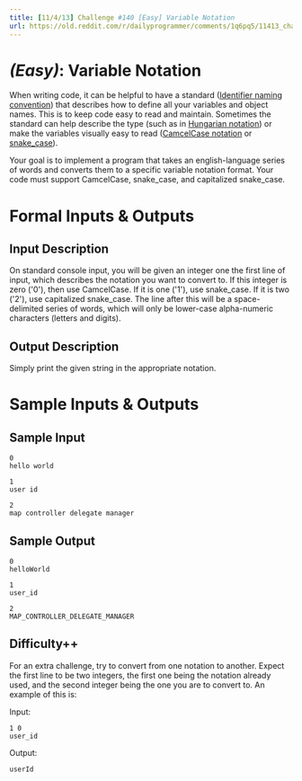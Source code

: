 ```yaml
---
title: [11/4/13] Challenge #140 [Easy] Variable Notation
url: https://old.reddit.com/r/dailyprogrammer/comments/1q6pq5/11413_challenge_140_easy_variable_notation/
---
```


# [](#EasyIcon) *(Easy)*: Variable Notation

When writing code, it can be helpful to have a standard ([Identifier naming convention](http://en.wikipedia.org/wiki/Identifier_naming_convention)) that describes how to define all your variables and object names. This is to keep code easy to read and maintain. Sometimes the standard can help describe the type (such as in [Hungarian notation](http://en.wikipedia.org/wiki/Hungarian_notation)) or make the variables visually easy to read ([CamcelCase notation](http://en.wikipedia.org/wiki/CamelCase) or [snake_case](http://en.wikipedia.org/wiki/Snake_case)).

Your goal is to implement a program that takes an english-language series of words and converts them to a specific variable notation format. Your code must support CamcelCase, snake_case, and capitalized snake_case.

# Formal Inputs & Outputs
## Input Description

On standard console input, you will be given an integer one the first line of input, which describes the notation you want to convert to. If this integer is zero ('0'), then use CamcelCase. If it is one ('1'), use snake_case. If it is two ('2'), use capitalized snake_case. The line after this will be a space-delimited series of words, which will only be lower-case alpha-numeric characters (letters and digits).

## Output Description

Simply print the given string in the appropriate notation.

# Sample Inputs & Outputs
## Sample Input

    0
    hello world

    1
    user id

    2
    map controller delegate manager

## Sample Output

    0
    helloWorld

    1
    user_id

    2
    MAP_CONTROLLER_DELEGATE_MANAGER

## Difficulty++

For an extra challenge, try to convert from one notation to another. Expect the first line to be two integers, the first one being the notation already used, and the second integer being the one you are to convert to. An example of this is:

Input:

    1 0
    user_id

Output:

    userId
